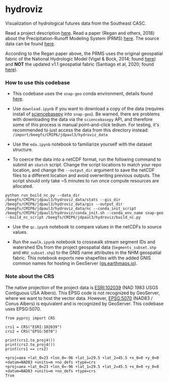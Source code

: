 # hydroviz
Visualization of hydrological futures data from the Southeast CASC.

Read a project description [here](https://secasc.ncsu.edu/2023/08/28/modeling-hydrologic-simulations-for-past-future-conditions-across-the-conterminous-us/). Read a paper (Regan and others, 2018) about the Precipitation-Runoff Modeling System (PRMS) [here](https://pubs.usgs.gov/publication/tm6B9). The source data can be found [here](https://www.usgs.gov/data/model-input-and-output-hydrologic-simulations-conterminous-united-states-historical-and-future).

According to the Regan paper above, the PRMS uses the original geospatial fabric of the National Hydrologic Model (Vigel & Bock, 2014; found [here](https://www.sciencebase.gov/catalog/item/535eda80e4b08e65d60fc834)) and **NOT** the updated v1.1 geospatial fabric (Santiago et al, 2020; found [here](https://www.sciencebase.gov/catalog/item/5e29d1a0e4b0a79317cf7f63)).


### How to use this codebase

- This codebase uses the `snap-geo` conda environment, details found [here](https://github.com/ua-snap/snap-geo/tree/add_conda_env). 

- Use `download.ipynb` if you want to download a copy of the data (requires install of [sciencebasepy](https://github.com/DOI-USGS/sciencebasepy/tree/master) into `snap-geo`). Be warned, there are problems with downloading the data via the `sciencebasepy` API, and therefore some of this process is manual point-and-click tedium. For testing, it's recommended to just access the data from this directory instead: `/import/beegfs/CMIP6/jdpaul3/hydroviz_data`

- Use the `eda.ipynb` notebook to familiarize yourself with the dataset structure.

- To coerce the data into a netCDF format, run the following command to submit an `sbatch` script. Change the script locations to match your repo location, and change the `--output_dir` argument to save the netCDF files to a different location and avoid overwriting previous outputs. The script should only take ~5 minutes to run once compute resources are allocated.

```
python run_build_nc.py --data_dir /beegfs/CMIP6/jdpaul3/hydroviz_data/stats --gis_dir /beegfs/CMIP6/jdpaul3/hydroviz_data/gis --output_dir /beegfs/CMIP6/jdpaul3/hydroviz_data/nc --conda_init_script /beegfs/CMIP6/jdpaul3/hydroviz/conda_init.sh --conda_env_name snap-geo --build_nc_script /beegfs/CMIP6/jdpaul3/hydroviz/build_nc.py
```

- Use the `qc.ipynb` notebook to compare values in the netCDFs to source values.

- Run the `xwalk.ipynb` notebook to crosswalk stream segment IDs and watershed IDs from the project geospatial data (`Segments_subset.shp` and `HRU_subset.shp`) to the GNIS name attributes in the NHM geospatial fabric. This notebook exports new shapefiles with the added GNIS common names for hosting in GeoServer ([gs.earthmaps.io](http://gs.earthmaps.io/)).

### Note about the CRS

The native projection of the project data is [ESRI:102039](https://epsg.io/102039) (NAD 1983 USGS Contiguous USA Albers). This EPSG code is not recognized by GeoServer, where we want to host the vector data. However, [EPSG:5070](https://epsg.io/5070) (NAD83 / Conus Albers) is equivalent and is recognized by GeoServer. This codebase uses EPSG:5070.

```
from pyproj import CRS

crs1 = CRS("ESRI:102039")
crs2 = CRS("EPSG:5070")

print(crs1.to_proj4())
print(crs2.to_proj4())
print(crs1 == crs2)
```
```
+proj=aea +lat_0=23 +lon_0=-96 +lat_1=29.5 +lat_2=45.5 +x_0=0 +y_0=0 +datum=NAD83 +units=m +no_defs +type=crs
+proj=aea +lat_0=23 +lon_0=-96 +lat_1=29.5 +lat_2=45.5 +x_0=0 +y_0=0 +datum=NAD83 +units=m +no_defs +type=crs
True
```